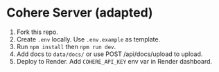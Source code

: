 # Cohere Server (adapted)


1. Fork this repo.
2. Create `.env` locally. Use `.env.example` as template.
3. Run `npm install` then `npm run dev`.
4. Add docs to `data/docs/` or use POST /api/docs/upload to upload.
5. Deploy to Render. Add `COHERE_API_KEY` env var in Render dashboard.